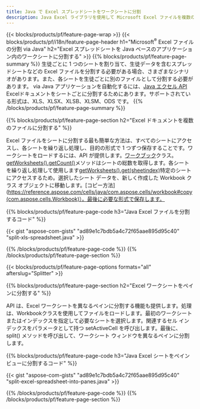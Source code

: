 ```yaml
---
title: Java で Excel スプレッドシートをワークシートに分割
description: Java Excel ライブラリを使用して Microsoft Excel ファイルを複数のドキュメントに分割する方法を説明する Java ソース コード
---
```

{{< blocks/products/pf/feature-page-wrap >}}
{{< blocks/products/pf/i18n/feature-page-header h1="Microsoft<sup>&reg;</sup> Excel ファイルの分割 via Java" h2="Excel スプレッドシートを Java ベースのアプリケーション内のワークシートに分割する" >}}
{{% blocks/products/pf/feature-page-summary %}}
生徒ごとに 1 つのシートを割り当て、生徒データを含むスプレッドシートなどの Excel ファイルを分割する必要がある場合、さまざまなシナリオがあります。また、各シートを生徒ごとに別のファイルとして分割する必要があります。 via Java アプリケーションを自動化するには、[Java エクセル API](/cells/ja/java/) Excelドキュメントをシートごとに分割するためにあります。サポートされている形式は、XLS、XLSX、XLSB、XLSM、ODS です。
{{% /blocks/products/pf/feature-page-summary %}}

{{% blocks/products/pf/feature-page-section h2="Excel ドキュメントを複数のファイルに分割する" %}}

Excel ファイルをシートに分割する最も簡単な方法は、すべてのシートにアクセスし、各シートを繰り返し処理し、目的の形式で 1 つずつ保存することです。ワークシートをロードするには、API が提供します。[ワークブック](https://reference.aspose.com/cells/java/com.aspose.cells/Workbook)クラス。[getWorksheets().getCount()](https://reference.aspose.com/cells/java/com.aspose.cells/worksheetcollection#Count)メソッドはシートの総数を取得します。各シートを繰り返し処理して使用します[getWorksheets().get(sheetindex)](https://reference.aspose.com/cells/java/com.aspose.cells/worksheetcollection#get)特定のシートにアクセスするため。選択したシート データを、新しく作成した Workbook クラス オブジェクトに移動します。[コピー方法](https://reference.aspose.com/cells/java/com.aspose.cells/workbook#copy(com.aspose.cells.Workbook)）。最後に必要な形式で保存します。

{{% blocks/products/pf/feature-page-code h3="Java Excel ファイルを分割するコード" %}}

{{< gist "aspose-com-gists" "ad89e1c7bdb5a4c72f65aae895d95c40" "split-xls-spreadsheet.java" >}}

{{% /blocks/products/pf/feature-page-code %}}
{{% /blocks/products/pf/feature-page-section %}}

{{< blocks/products/pf/feature-page-options formats="all" afterslug="Splitter" >}}

{{% blocks/products/pf/feature-page-section h2="Excel ワークシートをペインに分割する" %}}

API は、Excel ワークシートを異なるペインに分割する機能も提供します。処理は、Workbookクラスを使用してファイルをロードします。最初のワークシートまたはインデックスを指定して必要なシートを選択します。関連するセル インデックスをパラメータとして持つ setActiveCell を呼び出します。最後に、split() メソッドを呼び出して、ワークシート ウィンドウを異なるペインに分割します。

{{% blocks/products/pf/feature-page-code h3="Java Excel シートをペイン ビューに分割するコード" %}}

{{< gist "aspose-com-gists" "ad89e1c7bdb5a4c72f65aae895d95c40" "split-excel-spreadsheet-into-panes.java" >}}

{{% /blocks/products/pf/feature-page-code %}}
{{% /blocks/products/pf/feature-page-section %}}
